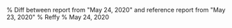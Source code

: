 % Diff between report from "May 24, 2020" and reference report from "May 23, 2020"
% Reffy
% May 24, 2020

